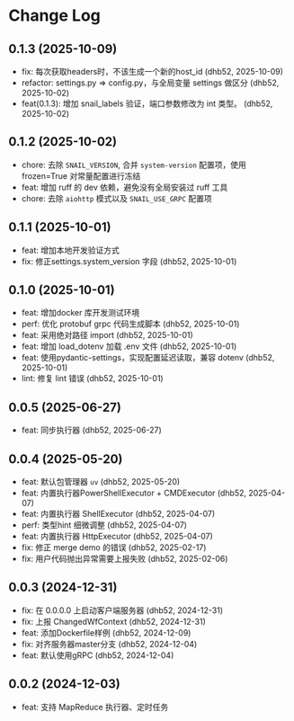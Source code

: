 # Change Log

## 0.1.3 (2025-10-09)

- fix: 每次获取headers时，不该生成一个新的host_id (dhb52, 2025-10-09)
- refactor: settings.py => config.py，与全局变量 settings 做区分 (dhb52, 2025-10-02)
- feat(0.1.3): 增加 snail_labels 验证，端口参数修改为 int 类型。 (dhb52, 2025-10-02)

## 0.1.2 (2025-10-02)

- chore: 去除 `SNAIL_VERSION`, 合并 `system-version` 配置项，使用 frozen=True 对常量配置进行冻结
- feat: 增加 ruff 的 dev 依赖，避免没有全局安装过 ruff 工具
- chore: 去除 `aiohttp` 模式以及 `SNAIL_USE_GRPC` 配置项

## 0.1.1 (2025-10-01)

- feat: 增加本地开发验证方式
- fix: 修正settings.system_version 字段 (dhb52, 2025-10-01)

## 0.1.0 (2025-10-01)

- feat: 增加docker 库开发测试环境
- perf: 优化 protobuf grpc 代码生成脚本 (dhb52, 2025-10-01)
- feat: 采用绝对路径 import (dhb52, 2025-10-01)
- feat: 增加 load_dotenv 加载 .env 文件 (dhb52, 2025-10-01)
- feat: 使用pydantic-settings，实现配置延迟读取，兼容 dotenv (dhb52, 2025-10-01)
- lint: 修复 lint 错误 (dhb52, 2025-10-01)

## 0.0.5 (2025-06-27)

- feat: 同步执行器 (dhb52, 2025-06-27)

## 0.0.4 (2025-05-20)

- feat: 默认包管理器 `uv` (dhb52, 2025-05-20)
- feat: 内置执行器PowerShellExecutor + CMDExecutor (dhb52, 2025-04-07)
- feat: 内置执行器 ShellExecutor (dhb52, 2025-04-07)
- perf: 类型hint 细微调整 (dhb52, 2025-04-07)
- feat: 内置执行器 HttpExecutor (dhb52, 2025-04-07)
- fix: 修正 merge demo 的错误 (dhb52, 2025-02-17)
- fix: 用户代码抛出异常需要上报失败 (dhb52, 2025-02-06)

## 0.0.3 (2024-12-31)

- fix: 在 0.0.0.0 上启动客户端服务器 (dhb52, 2024-12-31)
- fix: 上报 ChangedWfContext (dhb52, 2024-12-31)
- feat: 添加Dockerfile样例 (dhb52, 2024-12-09)
- fix: 对齐服务器master分支 (dhb52, 2024-12-04)
- feat: 默认使用gRPC (dhb52, 2024-12-04)

## 0.0.2 (2024-12-03)

- feat: 支持 MapReduce 执行器、定时任务

